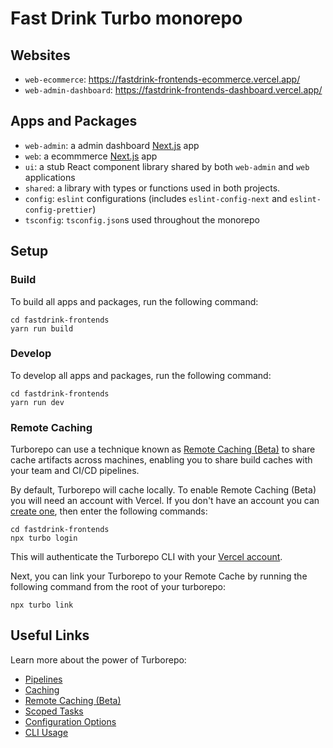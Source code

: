 # Fast Drink Turbo monorepo

## Websites

- `web-ecommerce`: https://fastdrink-frontends-ecommerce.vercel.app/
- `web-admin-dashboard`: https://fastdrink-frontends-dashboard.vercel.app/

## Apps and Packages

- `web-admin`: a admin dashboard [Next.js](https://nextjs.org) app
- `web`: a ecommmerce [Next.js](https://nextjs.org) app
- `ui`: a stub React component library shared by both `web-admin` and `web` applications
- `shared`: a library with types or functions used in both projects.
- `config`: `eslint` configurations (includes `eslint-config-next` and `eslint-config-prettier`)
- `tsconfig`: `tsconfig.json`s used throughout the monorepo

## Setup

### Build

To build all apps and packages, run the following command:

```
cd fastdrink-frontends
yarn run build
```

### Develop

To develop all apps and packages, run the following command:

```
cd fastdrink-frontends
yarn run dev
```

### Remote Caching

Turborepo can use a technique known as [Remote Caching (Beta)](https://turborepo.org/docs/features/remote-caching) to share cache artifacts across machines, enabling you to share build caches with your team and CI/CD pipelines.

By default, Turborepo will cache locally. To enable Remote Caching (Beta) you will need an account with Vercel. If you don't have an account you can [create one](https://vercel.com/signup), then enter the following commands:

```
cd fastdrink-frontends
npx turbo login
```

This will authenticate the Turborepo CLI with your [Vercel account](https://vercel.com/docs/concepts/personal-accounts/overview).

Next, you can link your Turborepo to your Remote Cache by running the following command from the root of your turborepo:

```
npx turbo link
```

## Useful Links

Learn more about the power of Turborepo:

- [Pipelines](https://turborepo.org/docs/features/pipelines)
- [Caching](https://turborepo.org/docs/features/caching)
- [Remote Caching (Beta)](https://turborepo.org/docs/features/remote-caching)
- [Scoped Tasks](https://turborepo.org/docs/features/scopes)
- [Configuration Options](https://turborepo.org/docs/reference/configuration)
- [CLI Usage](https://turborepo.org/docs/reference/command-line-reference)
